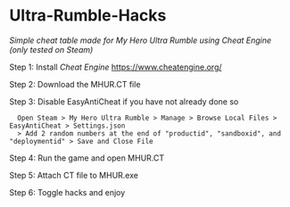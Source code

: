 # Ultra-Rumble-Hacks
*Simple cheat table made for My Hero Ultra Rumble using Cheat Engine (only tested on Steam)*

  Step 1: Install *Cheat Engine* https://www.cheatengine.org/

  Step 2: Download the MHUR.CT file

  Step 3: Disable EasyAntiCheat if you have not already done so

      Open Steam > My Hero Ultra Rumble > Manage > Browse Local Files > EasyAntiCheat > Settings.json 
      > Add 2 random numbers at the end of "productid", "sandboxid", and "deploymentid" > Save and Close File

  Step 4: Run the game and open MHUR.CT
  
  Step 5: Attach CT file to MHUR.exe

  Step 6: Toggle hacks and enjoy
